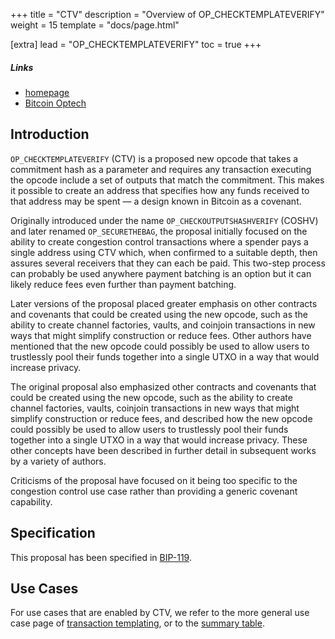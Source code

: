 +++
title = "CTV"
description = "Overview of OP_CHECKTEMPLATEVERIFY"
weight = 15
template = "docs/page.html"

[extra]
lead = "OP_CHECKTEMPLATEVERIFY"
toc = true
+++


##### Links

- [homepage](https://utxos.org/)
- [Bitcoin Optech](https://bitcoinops.org/en/topics/op_checktemplateverify/)


## Introduction

`OP_CHECKTEMPLATEVERIFY` (CTV) is a proposed new opcode that takes a commitment hash as a parameter
and requires any transaction executing the opcode include a set of outputs that match the
commitment. This makes it possible to create an address that specifies how any funds received to
that address may be spent — a design known in Bitcoin as a covenant.

Originally introduced under the name `OP_CHECKOUTPUTSHASHVERIFY` (COSHV) and later renamed
`OP_SECURETHEBAG`, the proposal initially focused on the ability to create congestion control
transactions where a spender pays a single address using CTV which, when confirmed to a suitable
depth, then assures several receivers that they can each be paid. This two-step process can probably
be used anywhere payment batching is an option but it can likely reduce fees even further than
payment batching.

Later versions of the proposal placed greater emphasis on other contracts and covenants that could
be created using the new opcode, such as the ability to create channel factories, vaults, and
coinjoin transactions in new ways that might simplify construction or reduce fees. Other authors
have mentioned that the new opcode could possibly be used to allow users to trustlessly pool their
funds together into a single UTXO in a way that would increase privacy.

The original proposal also emphasized other contracts and covenants that could be created using the new opcode,
such as the ability to create channel factories, vaults, coinjoin transactions in new ways that might simplify
construction or reduce fees, and described how the new opcode could possibly be used to allow users to trustlessly
pool their funds together into a single UTXO in a way that would increase privacy. These other concepts have been
described in further detail in subsequent works by a variety of authors.


Criticisms of the proposal have focused on it being too specific to the congestion control use case
rather than providing a generic covenant capability.


## Specification

This proposal has been specified in
[BIP-119](https://github.com/bitcoin/bips/blob/master/bip-0119.mediawiki).


## Use Cases

For use cases that are enabled by CTV, we refer to the more general use case page of [transaction
templating](/use-cases/tx-templating), or to the [summary table](/overview/summary).
